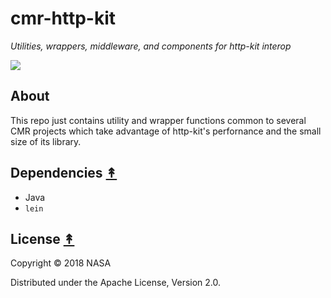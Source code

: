 # cmr-http-kit

*Utilities, wrappers, middleware, and components for http-kit interop*

[![][logo]][logo]


## About

This repo just contains utility and wrapper functions common to several CMR
projects which take advantage of http-kit's perfornance and the small size of
its library.


## Dependencies [&#x219F;](#contents)

* Java
* `lein`


## License [&#x219F;](#contents)

Copyright © 2018 NASA

Distributed under the Apache License, Version 2.0.


<!-- Named page links below: /-->

[logo]: https://avatars2.githubusercontent.com/u/32934967?s=200&v=4
